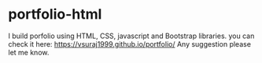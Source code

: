 # portfolio-html
I build porfolio using HTML, CSS, javascript and Bootstrap libraries.
you can check it here:  https://vsuraj1999.github.io/portfolio/
Any suggestion please let me know.
